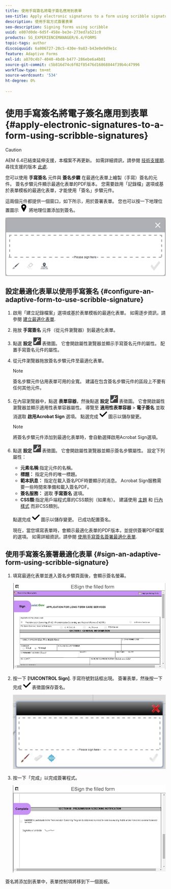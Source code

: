 ```yaml
---
title: 使用手寫簽名將電子簽名應用到表單
seo-title: Apply electronic signatures to a form using scribble signatures
description: 使用手寫方式簽署表單
seo-description: Signing forms using scribble
uuid: e807d0de-6d5f-458e-be3e-273ed7a521c0
products: SG_EXPERIENCEMANAGER/6.4/FORMS
topic-tags: author
discoiquuid: 6a806727-28c5-430e-9a83-b43e0e9d9e1c
feature: Adaptive Forms
exl-id: a870c4b7-4040-4bd8-b477-286ebe6a4b01
source-git-commit: c5b816d74c6f02f85476d16868844f39b4c47996
workflow-type: tm+mt
source-wordcount: '534'
ht-degree: 0%

---
```


# 使用手寫簽名將電子簽名應用到表單 {#apply-electronic-signatures-to-a-form-using-scribble-signatures}

>[!CAUTION]
>
>AEM 6.4已結束延伸支援，本檔案不再更新。 如需詳細資訊，請參閱 [技術支援期](https://helpx.adobe.com//tw/support/programs/eol-matrix.html). 尋找支援的版本 [此處](https://experienceleague.adobe.com/docs/).

您可以使用 **手寫簽名** 元件與 **簽名步驟** 在最適化表單上繪製（手寫）簽名的元件。 簽名步驟元件顯示最適化表單的PDF版本。 您需要啟用「記錄檔」選項或基於表單模板的最適化表單，才能使用「簽名」步驟元件。

這兩個元件都提供一個窗口，如下所示，用於簽署表單。 您也可以按一下地理位置圖示 ![aem_6_3_geolocation](assets/aem_6_3_geolocation.png) 將地理位置添加到簽名。

![手寫簽名對話框](assets/scribble-signature.png)

## 設定最適化表單以使用手寫簽名 {#configure-an-adaptive-form-to-use-scribble-signature}

1. 啟用「建立記錄檔案」選項或基於表單模板的最適化表單。 如需逐步資訊，請參閱 [建立最適化表單](/help/forms/using/creating-adaptive-form.md).
1. 拖放 **手寫簽名** 元件（從元件瀏覽器）到最適化表單。
1. 點選 **設定** ![設定](assets/configure.png) 表徵圖。 它會開啟屬性瀏覽器並顯示手寫簽名元件的屬性。 配置手寫簽名元件的屬性。
1. 從元件瀏覽器拖放簽名步驟元件至最適化表單。

   >[!NOTE]
   >
   >簽名步驟元件佔用表單可用的全寬。 建議在包含簽名步驟元件的區段上不要有任何其他元件。

1. 在內容瀏覽器中，點選 **表單容器**，然後點選 **設定** ![設定](assets/configure.png) 表徵圖。 它會開啟屬性瀏覽器並顯示適用性表單容器屬性。 導覽至 **適用性表單容器** > **電子簽名** 並取消選取 **啟用Acrobat Sign** 選項。 點選完成 ![aem_6_3_forms_save](assets/aem_6_3_forms_save.png) 圖示以儲存變更。

   >[!NOTE]
   >
   >將簽名步驟元件添加到最適化表單時，會自動選擇啟用Acrobat Sign選項。

1. 點選 **設定** ![設定](assets/configure.png) 表徵圖。 它會開啟屬性瀏覽器並顯示簽名步驟屬性。 設定下列屬性：

   * **元素名稱**:指定元件的名稱。
   * **標題：** 指定元件的唯一標題。
   * **範本訊息：** 指定在載入簽名PDF時要顯示的消息。 Acrobat Sign服務需要一些時間來準備和載入簽名PDF。
   * **簽名服務：** 選取 **手寫簽名** 選項。
   * **CSS類**:指定用戶端程式庫的CSS類別（如果有）。 建議使用 [主題](/help/forms/using/themes.md) 和 [行內樣式](/help/forms/using/inline-style-adaptive-forms.md) 而非CSS類別。

   點選完成 ![aem_6_3_forms_save](assets/aem_6_3_forms_save.png) 圖示以儲存變更。 已成功配置簽名。

   現在，當您填寫表單時，會顯示最適化表單的PDF版本，並提供簽署PDF檔案的選項。 如需詳細資訊，請參閱 [使用手寫簽名簽署最適化表單](/help/forms/using/signing-forms-using-scribble.md#p-sign-an-adaptive-form-using-scribble-signature-p).

## 使用手寫簽名簽署最適化表單 {#sign-an-adaptive-form-using-scribble-signature}

1. 填寫最適化表單並進入簽名步驟頁面後，會顯示簽名螢幕。

   ![EchoSign頁面的簽名螢幕](assets/esignscribblesign.jpg)

1. 按一下 **[!UICONTROL Sign]**. 手寫符號對話框出現。 簽署表單，然後按一下完成 ![aem_6_3_forms_save](assets/aem_6_3_forms_save.png) 表徵圖保存簽名。

   ![手寫簽名對話框](assets/scribblewidget.jpg)

1. 按一下「完成」以完成簽署程式。

   ![完成簽署程式](assets/scribblecomplete.jpg)

簽名將添加到表單中，表單控制項將移到下一個面板。
